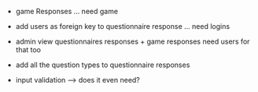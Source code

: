 * game Responses ... need game
* add users as foreign key to questionnaire response ... need logins
* admin view questionnaires responses + game responses
    need users for that too


* add all the question types to questionnaire responses
* input validation --> does it even need? 